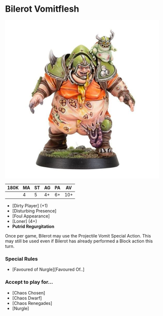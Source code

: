 # Bilerot Vomitflesh

![](../media/starplayers/Bilerot1.jpg)

| 180K  | MA | ST | AG | PA | AV |
| --- | --- | --- | --- | --- | --- |
| | 4 | 5 | 4+ | 6+ | 10+ |

* [Dirty Player] (+1)
* [Disturbing Presence]
* [Foul Appearance]
* [Loner] (4+)
* **Putrid Regurgitation**

Once per game, Bilerot may use the Projectile Vomit Special Action. This may still be used even if Bilerot has already performed a Block action this turn.

### Special Rules
* [Favoured of Nurgle][Favoured Of..]

### Accept to play for...
* [Chaos Chosen]
* [Chaos Dwarf]
* [Chaos Renegades]
* [Nurgle]
